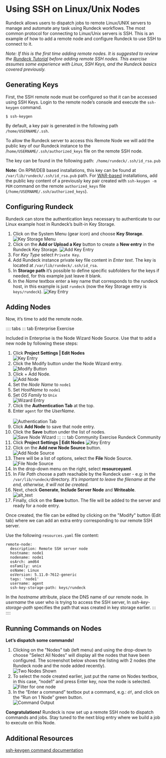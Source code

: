 
# Using SSH on Linux/Unix Nodes

Rundeck allows users to dispatch jobs to remote Linux/UNIX servers to manage and automate any task using Rundeck workflows. The most common protocol for connecting to Linux/Unix servers is SSH. This is an example of how to add a remote node and configure Rundeck to use SSH to connect to it.

_Note: If this is the first time adding remote nodes. It is suggested to review the [Rundeck Tutorial](/learning/tutorial/preparing.md) before adding remote SSH nodes.   This exercise assumes some experience with Linux, SSH Keys, and the Rundeck basics covered previously._


## Generating Keys

First, the SSH remote node must be configured so that it can be accessed using SSH Keys. Login to the remote node’s console and execute the `ssh-keygen` command.

```
$ ssh-keygen
```

By default, a key pair is generated in the following path `/home/USERNAME/.ssh`.

To allow the Rundeck server to access this Remote Node we will add the public key of our Rundeck instance to the /`home/USERNAME/.ssh/authorized_keys` file on the remote SSH node.

The key can be found in the following path:` /home/rundeck/.ssh/id_rsa.pub`

**Note:** On RPM/DEB based installations, this key can be found at `/var/lib/rundeck/.ssh/id_rsa.pub` path. For [WAR-based](/administration/install/jar.md#installing-as-an-executable-war) installations, add the public key content of a previously key pair created with `ssh-keygen -m PEM` command on the remote `authorized_keys` file (`/home/USERNAME/.ssh/authorized_keys`).

## Configuring Rundeck

Rundeck can store the authentication keys necessary to authenticate to our Linux example host in Rundeck’s built-in Key Storage.

1. Click on the System Menu (gear icon) and choose **Key Storage**.
    ![Key Storage Menu](@assets/img/howto-ssh-keystoragemenu.png)
1.  Click on the **Add or Upload a Key** button to create a **New entry** in the Rundeck Key Storage.
    ![Add Key Entry](@assets/img/howto-ssh-addkey.png)
1. For *Key Type* select `Private Key`.
1. Add Rundeck instance private key file content in *Enter text*. The key is located at `/var/lib/rundeck/.ssh/id_rsa`.
1. In **Storage path** it’s possible to define specific subfolders for the keys if needed, for this example just leave it blank.
1. In the *Name* textbox enter a key name that corresponds to the rundeck host, in this example is just `rundeck` (now the Key Storage entry is `keys/rundeck`).
    ![Key Entry](@assets/img/howto-ssh-keyentry.png)

## Adding Nodes
Now, it’s time to add the remote node.

:::: tabs
::: tab Enterprise Exercise

Included in Enterprise is the Node Wizard Node Source. Use that to add a new node by following these steps:

1. Click **Project Settings | Edit Nodes**
    <br>![Key Entry](@assets/img/howto-ssh-editnodes.png)
1. Click the Modify button under the Node Wizard entry.
    <br>![Modify Button](@assets/img/howto-ssh-modifynodesource.png)
1. Click + Add Node.
    <br>![Add Node](@assets/img/howto-ssh-addnode.png)
1. Set the *Node Name* to `node1`
1. Set *HostName* to `node1`
1. Set *OS Family* to `Unix`
    <br>![Wizard Entry](@assets/img/howto-ssh-nodeewizardentry.png)
1. Click the **Authentication Tab** at the top.
1. Enter `agent` for the *UserName*.
    <br><br>![Authentication Tab](@assets/img/howto-ssh-wizardauthtab.png)
1. Click **Add Node** to save that node entry.
1. Click the **Save** button under the list of nodes.
    <br>![Save Node Wizard](@assets/img/howto-ssh-savenodewizard.png)
:::
::: tab Community Exercise
Rundeck Community
1. Click **Project Settings | Edit Nodes**
    ![Key Entry](@assets/img/howto-ssh-editnodes.png)
2. Click on the **Add new Node Source** button.
    <br>![Add Node Source](@assets/img/howto-ssh-addnodesource.png)
3. There will be a list of options, select the **File** Node Source.
    <br>![File Node Source](@assets/img/howto-ssh-filenodesource.png)
4. In the drop-down menu on the right, select **resourceyaml**.
5. In *File Path* choose a path reachable by the Rundeck user - e.g: in the `/var/lib/rundeck/`directory. _It’s important to leave the filename at the end, otherwise, it will not be created._
6. Next, check **Generate**, **Include Server Node** and **Writeable**.
    <br>![alt_text](@assets/img/howto-ssh-filenodesource-filled.png)
7. Finally, click on the **Save** button. The file will be added to the server and ready for a node entry.

Once created, the file can be edited by clicking on the "Modify" button  (Edit tab)  where we can add an extra entry corresponding to our remote SSH server.

Use the following `resources.yaml` file content:

```
remote-node:
  description: Remote SSH server node
  hostname: node1
  nodename: node1
  osArch: amd64
  osFamily: unix
  osName: Linux
  osVersion: 5.11.0-7612-generic
  tags: 'node1'
  username: agent
  ssh-key-storage-path: keys/rundeck
```

In the *hostname* attribute, place the DNS name of our remote node. In *username* the user who is trying to access the SSH server, In *ssh-key-storage-path* specifies the path that was created in key storage earlier.
:::
::::

## Running Commands on Nodes
**Let’s dispatch some commands!**

1. Clicking on the "Nodes" tab (left menu) and using the drop-down to choose "Select All Nodes"  will display all the nodes that have been configured. The screenshot below shows the listing with 2 nodes (the Rundeck node and the node added recently).
    <br>![Two Nodes Shown](@assets/img/howto-ssh-dispatch1.png)
1. To select the node created earlier, just put the name on Nodes textbox, in this case, “node1” and press Enter key, now the node is selected.
    <br>![Filter for one node](@assets/img/howto-ssh-dispatch2.png)
1. In the “Enter a command” textbox put a command, e.g.: `df`, and click on the “Run on 1 Node” green button.
    <br>![Command Output](@assets/img/howto-ssh-dispatch3.png)

**Congratulations!**
Rundeck is now set up a remote SSH node to dispatch commands and jobs. Stay tuned to the next blog entry where we build a job to execute on this Node.

## Additional Resources

[ssh-keygen command documentation](https://linux.die.net/man/1/ssh-keygen)
